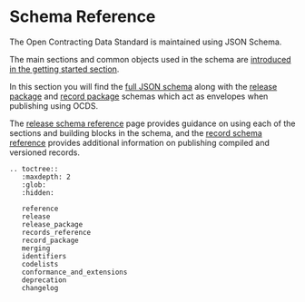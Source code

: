 # Schema Reference

The Open Contracting Data Standard is maintained using JSON Schema. 

The main sections and common objects used in the schema are [introduced in the getting started section](../getting_started/building_blocks.md).

In this section you will find the [full JSON schema](release.md) along with the [release package](release_package.md) and [record package](record_package.md) schemas which act as envelopes when publishing using OCDS.

The [release schema reference](reference.md) page provides guidance on using each of the sections and building blocks in the schema, and the [record schema reference](records_reference.md) provides additional information on publishing compiled and versioned records.

<!-- TODO: Consider adding diagram here -->

```eval_rst
.. toctree::
   :maxdepth: 2
   :glob:
   :hidden:

   reference
   release
   release_package
   records_reference
   record_package
   merging
   identifiers
   codelists
   conformance_and_extensions
   deprecation
   changelog

```
